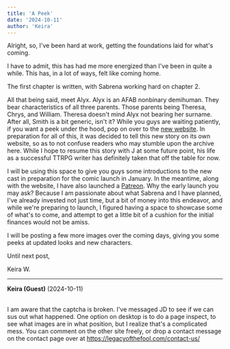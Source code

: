 ```yaml
---
title: 'A Peek'
date: '2024-10-11'
author: 'Keira'
---
```


<p>Alright, so, I've been hard at work, getting the foundations laid for what's coming.</p><p>I have to admit, this has had me more energized than I've been in quite a while. This has, in a lot of ways, felt like coming home.</p><p>The first chapter is written, with Sabrena working hard on chapter 2. </p><p>All that being said, meet Alyx. Alyx is an AFAB nonbinary demihuman. They bear characteristics of all three parents. Those parents being Theresa, Chrys, and William. Theresa doesn't mind Alyx not bearing her surname. After all, Smith is a bit generic, isn't it? While you guys are waiting patiently, if you want a peek under the hood, pop on over to the <a href="https://legacyofthefool.com/" target="_blank">new website</a>. In preparation for all of this, it was decided to tell this new story on its own website, so as to not confuse readers who may stumble upon the archive here. While I hope to resume this story with J at some future point, his life as a successful TTRPG writer has definitely taken that off the table for now. </p><p>I will be using this space to give you guys some introductions to the new cast in preparation for the comic launch in January. In the meantime, along with the website, I have also launched a <a href="https://patreon.com/legacyofthefool" target="_blank">Patreon</a>. Why the early launch you may ask? Because I am passionate about what Sabrena and I have planned, I've already invested not just time, but a bit of money into this endeavor, and while we're preparing to launch, I figured having a space to showcase some of what's to come, and attempt to get a little bit of a cushion for the initial finances would not be amiss.</p><p>I will be posting a few more images over the coming days, giving you some peeks at updated looks and new characters.</p><p>Until next post,</p><p>Keira W.</p>

---
**Keira (Guest)** (2024-10-11)

<br> I am aware that the captcha is broken. I've messaged JD to see if we can sus out what happened. One option on desktop is to do a page inspect, to see what images are in what position, but I realize that's a complicated mess. You can comment on the other site freely, or drop a contact message on the contact page over at https://legacyofthefool.com/contact-us/

